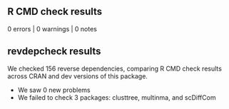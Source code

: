 ## R CMD check results

0 errors | 0 warnings | 0 notes

## revdepcheck results

We checked 156 reverse dependencies, comparing R CMD check results across CRAN and dev versions of this package.

 * We saw 0 new problems
 * We failed to check 3 packages: clusttree, multinma, and scDiffCom
